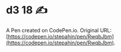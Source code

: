 # d3 18 ✍️

A Pen created on CodePen.io. Original URL: [https://codepen.io/stepahin/pen/RwqbJbm](https://codepen.io/stepahin/pen/RwqbJbm).


